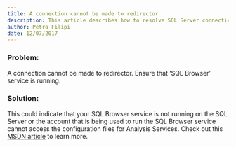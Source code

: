 ```yaml
---
title: A connection cannot be made to redirector
description: This article describes how to resolve SQL Server connectivity issue.
author: Petra Filipi
date: 12/07/2017
---
```


### Problem:
A connection cannot be made to redirector. Ensure that ‘SQL Browser’ service is running.

### Solution:
This could indicate that your SQL Browser service is not running on the SQL Server or the account that is being used to run the SQL Browser service cannot access the configuration files for Analysis Services. Check out this [MSDN article](https://blogs.msdn.microsoft.com/karang/2013/02/20/connectivity-issue-a-connection-cannot-be-made-to-redirector-ensure-that-sql-browser-service-is-running/) to learn more.